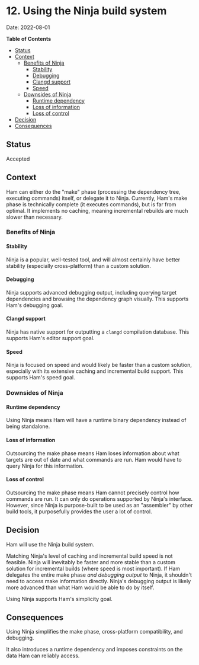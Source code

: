 # 12. Using the Ninja build system
Date: 2022-08-01

<!-- markdown-toc start - Don't edit this section. Run M-x markdown-toc-refresh-toc -->
**Table of Contents**

- [Status](#status)
- [Context](#context)
  - [Benefits of Ninja](#benefits-of-ninja)
    - [Stability](#stability)
    - [Debugging](#debugging)
    - [Clangd support](#clangd-support)
    - [Speed](#speed)
  - [Downsides of Ninja](#downsides-of-ninja)
    - [Runtime dependency](#runtime-dependency)
    - [Loss of information](#loss-of-information)
    - [Loss of control](#loss-of-control)
- [Decision](#decision)
- [Consequences](#consequences)

<!-- markdown-toc end -->

## Status
Accepted

## Context
Ham can either do the "make" phase (processing the dependency tree, executing commands) itself, or delegate it to Ninja. Currently, Ham's make phase is technically complete (it executes commands), but is far from optimal. It implements no caching, meaning incremental rebuilds are much slower than necessary.

### Benefits of Ninja
#### Stability
Ninja is a popular, well-tested tool, and will almost certainly have better stability (especially cross-platform) than a custom solution.

#### Debugging
Ninja supports advanced debugging output, including querying target dependencies and browsing the dependency graph visually. This supports Ham's debugging goal.

#### Clangd support
Ninja has native support for outputting a `clangd` compilation database. This supports Ham's editor support goal.

#### Speed
Ninja is focused on speed and would likely be faster than a custom solution, especially with its extensive caching and incremental build support. This supports Ham's speed goal.

### Downsides of Ninja
#### Runtime dependency
Using Ninja means Ham will have a runtime binary dependency instead of being standalone.

#### Loss of information
Outsourcing the make phase means Ham loses information about what targets are out of date and what commands are run. Ham would have to query Ninja for this information.

#### Loss of control
Outsourcing the make phase means Ham cannot precisely control how commands are run. It can only do operations supported by Ninja's interface. However, since Ninja is purpose-built to be used as an "assembler" by other build tools, it purposefully provides the user a lot of control.

## Decision
Ham will use the Ninja build system.

Matching Ninja's level of caching and incremental build speed is not feasible. Ninja will inevitably be faster and more stable than a custom solution for incremental builds (where speed is most important). If Ham delegates the entire make phase *and debugging output* to Ninja, it shouldn't need to access make information directly. Ninja's debugging output is likely more advanced than what Ham would be able to do by itself.

Using Ninja supports Ham's simplicity goal.

## Consequences
Using Ninja simplifies the make phase, cross-platform compatibility, and debugging.

It also introduces a runtime dependency and imposes constraints on the data Ham can reliably access.
